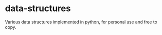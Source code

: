 # data-structures

Various data structures implemented in python, for personal use and free to copy.
